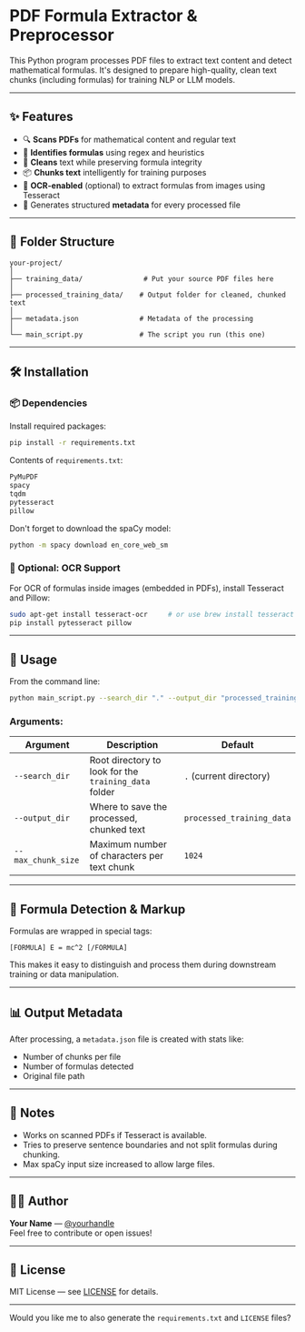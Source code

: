 # PDF Formula Extractor & Preprocessor

This Python program processes PDF files to extract text content and detect mathematical formulas. It's designed to prepare high-quality, clean text chunks (including formulas) for training NLP or LLM models.

---

## ✨ Features

- 🔍 **Scans PDFs** for mathematical content and regular text
- 🧪 **Identifies formulas** using regex and heuristics
- 🧼 **Cleans** text while preserving formula integrity
- 📦 **Chunks text** intelligently for training purposes
- 🧠 **OCR-enabled** (optional) to extract formulas from images using Tesseract
- 📁 Generates structured **metadata** for every processed file

---

## 📂 Folder Structure

```
your-project/
│
├── training_data/               # Put your source PDF files here
│
├── processed_training_data/    # Output folder for cleaned, chunked text
│
├── metadata.json               # Metadata of the processing
│
└── main_script.py              # The script you run (this one)
```

---

## 🛠 Installation

### 📦 Dependencies

Install required packages:

```bash
pip install -r requirements.txt
```

Contents of `requirements.txt`:
```txt
PyMuPDF
spacy
tqdm
pytesseract
pillow
```

Don't forget to download the spaCy model:

```bash
python -m spacy download en_core_web_sm
```

### 🧠 Optional: OCR Support

For OCR of formulas inside images (embedded in PDFs), install Tesseract and Pillow:

```bash
sudo apt-get install tesseract-ocr     # or use brew install tesseract (macOS)
pip install pytesseract pillow
```

---

## 🚀 Usage

From the command line:

```bash
python main_script.py --search_dir "." --output_dir "processed_training_data" --max_chunk_size 1024
```

### Arguments:

| Argument         | Description                                                        | Default                   |
|------------------|--------------------------------------------------------------------|---------------------------|
| `--search_dir`   | Root directory to look for the `training_data` folder              | `.` (current directory)   |
| `--output_dir`   | Where to save the processed, chunked text                          | `processed_training_data` |
| `--max_chunk_size` | Maximum number of characters per text chunk                      | `1024`                    |

---

## 🧮 Formula Detection & Markup

Formulas are wrapped in special tags:
```
[FORMULA] E = mc^2 [/FORMULA]
```

This makes it easy to distinguish and process them during downstream training or data manipulation.

---

## 📊 Output Metadata

After processing, a `metadata.json` file is created with stats like:

- Number of chunks per file
- Number of formulas detected
- Original file path

---

## 📌 Notes

- Works on scanned PDFs if Tesseract is available.
- Tries to preserve sentence boundaries and not split formulas during chunking.
- Max spaCy input size increased to allow large files.

---

## 🧑‍💻 Author

**Your Name** — [@yourhandle](https://github.com/yourhandle)  
Feel free to contribute or open issues!

---

## 🧾 License

MIT License — see [LICENSE](./LICENSE) for details.

---

Would you like me to also generate the `requirements.txt` and `LICENSE` files?
